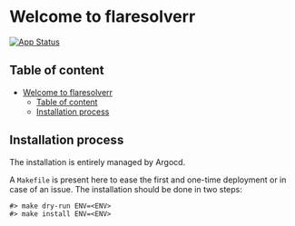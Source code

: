 # Welcome to flaresolverr

[![App Status](https://argocd-internal.spirit-dev.net/api/badge?name=flaresolverr-turingpi&revision=true&showAppName=true)](https://argocd-internal.spirit-dev.net/applications/flaresolverr-turingpi)

## Table of content

- [Welcome to flaresolverr](#welcome-to-flaresolverr)
  - [Table of content](#table-of-content)
  - [Installation process](#installation-process)

## Installation process

The installation is entirely managed by Argocd.

A `Makefile` is present here to ease the first and one-time deployment or in case of an issue.
The installation should be done in two steps:

```shell
#> make dry-run ENV=<ENV>
#> make install ENV=<ENV>
```
